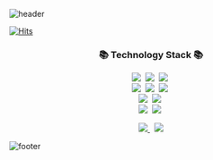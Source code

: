 ![header](https://capsule-render.vercel.app/api?type=waving&color=a98bc1&height=200&section=header&text=Hyeon%20U%20genie🧞&fontSize=80&fontColor=5a3e70&animation=twinkling)

[![Hits](https://hits.seeyoufarm.com/api/count/incr/badge.svg?url=https%3A%2F%2Fgithub.com%2FHyunYuJin&count_bg=%23A98BC1&title_bg=%23908896&icon=smugmug.svg&icon_color=%23E7E7E7&title=hits&edge_flat=false)](https://hits.seeyoufarm.com)

<h3 align="center">📚 Technology Stack 📚</h3>
<p align="center">
  <img src="https://img.shields.io/badge/HTML5-E34F26?style=flat-square&logo=HTML5&logoColor=white"/></a>&nbsp
  <img src="https://img.shields.io/badge/CSS3-1572B6?style=flat-square&logo=CSS3&logoColor=white"/></a>&nbsp
  <img src="https://img.shields.io/badge/Javascript-ffb13b?style=flat-square&logo=javascript&logoColor=white"/></a>&nbsp
  <br>
  <img src="https://img.shields.io/badge/Vue.js-4FC08D?style=flat-square&logo=Vue.js&logoColor=white"/></a>&nbsp
  <img src="https://img.shields.io/badge/React.js-61DAFB?style=flat-square&logo=React&logoColor=white"/></a>&nbsp
  <img src="https://img.shields.io/badge/ReactNative-3655FF?style=flat-square&logo=React&logoColor=white"/></a>&nbsp
  <br>
  <img src="https://img.shields.io/badge/Vuetify-1867C0?style=flat-square&logo=Vuetify&logoColor=white"/></a>&nbsp
  <img src="https://img.shields.io/badge/Redux-764ABC?style=flat-square&logo=Redux&logoColor=white"/></a>&nbsp
  <br>
  <img src="https://img.shields.io/badge/Git-F05032?style=flat-square&logo=Git&logoColor=white"/></a>&nbsp
  <img src="https://img.shields.io/badge/GitHub-181717?style=flat-square&logo=GitHub&logoColor=white"/></a>&nbsp
</p>

<p align="center">
  <a href="https://hyunyujin.github.io/">
    <img src="https://img.shields.io/badge/Tech%20Blog-purple?style=flat-square&logo=Jekyll&logoColor=white&link=https://hyunyujin.github.io/"/>
  </a>&nbsp
  <a href="mailto:gusdbwls9772@gmail.com">
    <img src="https://img.shields.io/badge/Gmail-d14836?style=flat-square&logo=Gmail&logoColor=white&link=mailto:gusdbwls9772@gmail.com"/>
  </a>
</p>

![footer](https://capsule-render.vercel.app/api?type=waving&color=8C66AA&height=150&section=footer)
